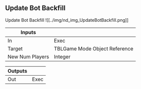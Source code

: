 ## Update Bot Backfill
Update Bot Backfill
![[../img/nd_img_UpdateBotBackfill.png]]

|Inputs||
|--|--|
| In | Exec |
| Target | TBLGame Mode Object Reference |
| New Num Players | Integer |

|Outputs||
|--|--|
| Out | Exec |
